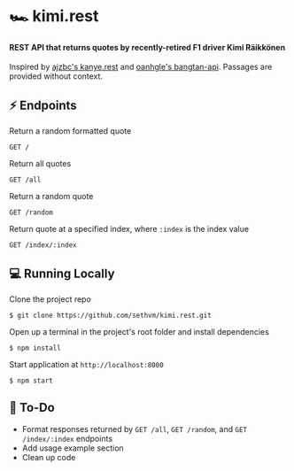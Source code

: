 # 🏎️ kimi.rest
#### REST API that returns quotes by recently-retired F1 driver Kimi Räikkönen

Inspired by [ajzbc's kanye.rest](https://github.com/ajzbc/kanye.rest) and [oanhgle's bangtan-api](https://github.com/oanhgle/bangtan-api). Passages are provided without context.


## :zap: Endpoints
Return a random formatted quote
```
GET /
```
Return all quotes
```
GET /all
```
Return a random quote
```
GET /random
```
Return quote at a specified index, where `:index` is the index value
```
GET /index/:index
```

## :computer: Running Locally
Clone the project repo
```
$ git clone https://github.com/sethvm/kimi.rest.git
```
Open up a terminal in the project's root folder and install dependencies
```
$ npm install
```
Start application at `http://localhost:8000`
```
$ npm start
```

## :memo: To-Do
 - Format responses returned by `GET /all`, `GET /random`, and `GET /index/:index` endpoints
 - Add usage example section
- Clean up code
